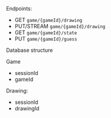 Endpoints:
- GET `game/{gameId}/drawing`
- PUT/STREAM `game/{gameId}/drawing`
- GET `game/{gameId}/state`
- PUT `game/{gameId}/guess`

Database structure


Game
- sessionId
- gameId

Drawing:
- sessionId
- drawingId